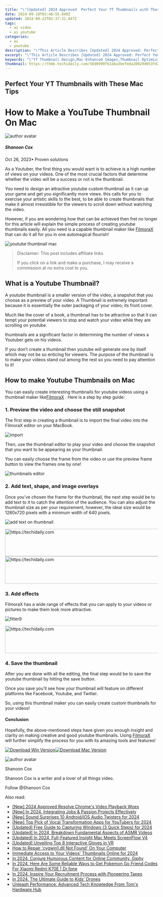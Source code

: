 ```yaml
---
title: "\"[Updated] 2024 Approved  Perfect Your YT Thumbnails with These Mac Tips\""
date: 2024-09-18T03:48:55.840Z
updated: 2024-09-22T02:37:31.847Z
tags:
  - ai video
  - ai youtube
categories:
  - ai
  - youtube
description: "\"This Article Describes [Updated] 2024 Approved: Perfect Your YT Thumbnails with These Mac Tips\""
excerpt: "\"This Article Describes [Updated] 2024 Approved: Perfect Your YT Thumbnails with These Mac Tips\""
keywords: "\"YT Thumbnail Design,Mac-Enhanced Images,Thumbnail Optimization,Video Editing Basics,Image Editing on Mac,SEO for YouTube,High Quality YT Thumbnails\""
thumbnail: https://thmb.techidaily.com/58d6990fb1aba3befeda20029d053fd2dc8e67729321f3227eadd737a516d064.jpg
---
```


## Perfect Your YT Thumbnails with These Mac Tips

# How to Make a YouTube Thumbnail On Mac

![author avatar](https://images.wondershare.com/filmora/article-images/shannon-cox.jpg)

##### Shanoon Cox

 Oct 26, 2023• Proven solutions

As a Youtuber, the first thing you would want is to achieve is a high number of views on your videos. One of the most crucial factors that determine whether the video will be a success or not is the thumbnail.

 You need to design an attractive youtube custom thumbnail as it can up your game and get you significantly more views. this calls for you to exercise your artistic skills to the best, to be able to create thumbnails that make it almost irresistible for the viewers to scroll down without watching the video.

However, if you are wondering how that can be achieved then fret no longer for this article will explain the simple process of creating youtube thumbnails easily. All you need is a capable thumbnail maker like [FilmoraX](https://tools.techidaily.com/wondershare/filmora/download/) that can do it all for you in one automagical flourish!

![youtube thumbnail mac](https://images.wondershare.com/filmora/Mac-articles/youtube-thumbnail-mac.jpg)

>  Disclaimer: This post includes affiliate links
>
>  If you click on a link and make a purchase, I may receive a commission at no extra cost to you.
>

## What is a Youtube Thumbnail?

A youtube thumbnail is a smaller version of the video, a snapshot that you choose as a preview of your video. A Thumbnail is extremely important because it is essentially the outer packaging of your video; its front cover.

Much like the cover of a book, a thumbnail has to be attractive so that it can tempt your potential viewers to stop and watch your video while they are scrolling on youtube.

thumbnails are a significant factor in determining the number of views a Youtuber gets on his videos.

If you don’t create a thumbnail then youtube will generate one by itself which may not be so enticing for viewers. The purpose of the thumbnail is to make your videos stand out among the rest so you need to pay attention to it!

## How to make Youtube Thumbnails on Mac

You can easily create interesting thumbnails for youtube videos using a thumbnail maker like[FilmoraX](https://tools.techidaily.com/wondershare/filmora/download/) . Here is a step by step guide:

### 1. Preview the video and choose the still snapshot

The first step in creating a thumbnail is to import the final video into the FilmoraX editor on your MacBook.

![import](https://images.wondershare.com/filmora/filmoraX/Guide-Mac/3.import-media-files.jpg)

Then, use the thumbnail editor to play your video and choose the snapshot that you want to be appearing as your thumbnail.

You can easily choose the frame from the video or use the preview frame button to view the frames one by one!

![thumbnails editor](https://images.wondershare.com/filmora/Mac-articles/thumbnails-editor.jpg)

### 2. Add text, shape, and image overlays

Once you’ve chosen the frame for the thumbnail, the next step would be to add text to it to catch the attention of the audience. You can also adjust the thumbnail size as per your requirement, however, the ideal size would be 1280x720 pixels with a minimum width of 640 pixels.

![add text on thumbnail](https://images.wondershare.com/filmora/Mac-articles/add-text-on-thumbnail.jpg)

<!-- affiliate ads begin -->
<a href="https://appsumo.8odi.net/c/5597632/2118326/7443" target="_top" id="2118326">
  <img src="//a.impactradius-go.com/display-ad/7443-2118326" border="0" alt="https://techidaily.com" width="728" height="90"/>
</a>
<img height="0" width="0" src="https://appsumo.8odi.net/i/5597632/2118326/7443" style="position:absolute;visibility:hidden;" border="0" />
<!-- affiliate ads end -->

<!-- affiliate ads begin -->
<a href="https://appsumo.8odi.net/c/5597632/2094480/7443" target="_top" id="2094480">
  <img src="//a.impactradius-go.com/display-ad/7443-2094480" border="0" alt="https://techidaily.com" width="728" height="90"/>
</a>
<img height="0" width="0" src="https://appsumo.8odi.net/i/5597632/2094480/7443" style="position:absolute;visibility:hidden;" border="0" />
<!-- affiliate ads end -->

### 3. Add effects

FilmoraX has a wide range of effects that you can apply to your videos or pictures to make them look more attractive.

![filter9](https://images.wondershare.com/filmora/guide/filter-9-mac.jpg)

<!-- affiliate ads begin -->
<a href="https://ephamedtechinc.pxf.io/c/5597632/2130532/26400" target="_top" id="2130532">
  <img src="//a.impactradius-go.com/display-ad/26400-2130532" border="0" alt="https://techidaily.com" width="728" height="90"/>
</a>
<img height="0" width="0" src="https://ephamedtechinc.pxf.io/i/5597632/2130532/26400" style="position:absolute;visibility:hidden;" border="0" />
<!-- affiliate ads end -->

### 4. Save the thumbnail

After you are done with all the editing, the final step would be to save the youtube thumbnail by hitting the save button.

Once you save you’ll see how your thumbnail will feature on different platforms like Facebook, Youtube, and Twitter.

So, using this thumbnail maker you can easily create custom thumbnails for your videos!

#### Conclusion

Hopefully, the above-mentioned steps have given you enough insight and clarity on making creative and good youtube thumbnails. Using [FilmoraX](https://tools.techidaily.com/wondershare/filmora/download/) will further simplify the process for you with its amazing tools and features!

[![Download Win Version](https://images.wondershare.com/filmora/guide/download-btn-win.jpg)](https://tools.techidaily.com/wondershare/filmora/download/)[![Download Mac Version](https://images.wondershare.com/filmora/guide/download-btn-mac.jpg)](https://tools.techidaily.com/wondershare/filmora/download/)

![author avatar](https://images.wondershare.com/filmora/article-images/shannon-cox.jpg)

Shanoon Cox

Shanoon Cox is a writer and a lover of all things video.

Follow @Shanoon Cox

<ins class="adsbygoogle"
     style="display:block"
     data-ad-format="autorelaxed"
     data-ad-client="ca-pub-7571918770474297"
     data-ad-slot="1223367746"></ins>

<ins class="adsbygoogle"
     style="display:block"
     data-ad-client="ca-pub-7571918770474297"
     data-ad-slot="8358498916"
     data-ad-format="auto"
     data-full-width-responsive="true"></ins>

<span class="atpl-alsoreadstyle">Also read:</span>
<div><ul>
<li><a href="https://twitter-videos.techidaily.com/new-2024-approved-resolve-chromes-video-playback-woes/"><u>[New] 2024 Approved Resolve Chrome's Video Playback Woes</u></a></li>
<li><a href="https://youtube-web.techidaily.com/n-2024-integrating-jobs-and-passion-projects-effectively/"><u>[New] In 2024, Integrating Jobs & Passion Projects Effectively</u></a></li>
<li><a href="https://youtube-web.techidaily.com/ound-surprises-10-androidios-audio-twisters-for-2024/"><u>[New] Sound Surprises 10 Android/iOS Audio Twisters for 2024</u></a></li>
<li><a href="https://youtube-web.techidaily.com/op-pick-of-vocal-transformation-apps-for-youtubers-for-2024/"><u>[New] Top Pick of Vocal Transformation Apps for YouTubers for 2024</u></a></li>
<li><a href="https://desktop-recording.techidaily.com/updated-free-guide-to-capturing-windows-3-quick-steps-for-2024/"><u>[Updated] Free Guide to Capturing Windows (3 Quick Steps) for 2024</u></a></li>
<li><a href="https://youtube-web.techidaily.com/ed-in-2024-breakdown-fundamental-aspects-of-asmr-videos/"><u>[Updated] In 2024, Breakdown Fundamental Aspects of ASMR Videos</u></a></li>
<li><a href="https://screen-sharing-recording.techidaily.com/updated-in-2024-full-featured-insight-mac-meets-screenflow-v4/"><u>[Updated] In 2024, Full-Featured Insight Mac Meets ScreenFlow V4</u></a></li>
<li><a href="https://some-guidance.techidaily.com/updated-unveiling-top-8-interactive-gloves-in-vr/"><u>[Updated] Unveiling Top 8 Interactive Gloves in VR</u></a></li>
<li><a href="https://techtrends.techidaily.com/how-to-repair-cygwin1dll-not-found-on-your-computer/"><u>How to Repair 'cygwin1.dll Not Found' On Your Computer</u></a></li>
<li><a href="https://youtube-web.techidaily.com/iate-access-to-your-videos-thumbnails-online-for-2024/"><u>Immediate Access to Your Videos' Thumbnails Online for 2024</u></a></li>
<li><a href="https://extra-hints.techidaily.com/in-2024-conjure-humorous-content-for-online-community-giphy/"><u>In 2024, Conjure Humorous Content for Online Community, Giphy</u></a></li>
<li><a href="https://android-pokemon-go.techidaily.com/in-2024-here-are-some-reliable-ways-to-get-pokemon-go-friend-codes-for-xiaomi-redmi-k70e-drfone-by-drfone-virtual-android/"><u>In 2024, Here Are Some Reliable Ways to Get Pokemon Go Friend Codes For Xiaomi Redmi K70E | Dr.fone</u></a></li>
<li><a href="https://youtube-web.techidaily.com/24-inspire-your-recruitment-process-with-pioneering-tapes/"><u>In 2024, Inspire Your Recruitment Process with Pioneering Tapes</u></a></li>
<li><a href="https://some-guidance.techidaily.com/in-2024-the-ultimate-guide-to-kids-drones/"><u>In 2024, The Ultimate Guide to Kids' Drones</u></a></li>
<li><a href="https://hardware-tips.techidaily.com/unleash-performance-advanced-tech-knowledge-from-toms-hardware-hub/"><u>Unleash Performance: Advanced Tech Knowledge From Tom's Hardware Hub</u></a></li>
</ul></div>

